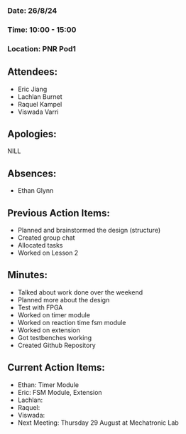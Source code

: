 ### ﻿Date: 26/8/24
### Time: 10:00 - 15:00
### Location: PNR Pod1

## Attendees:

- Eric Jiang
- Lachlan Burnet
- Raquel Kampel 
- Viswada Varri


## Apologies:

NILL

## Absences:

- Ethan Glynn

## Previous Action Items:

- Planned and brainstormed the design (structure)
- Created group chat
- Allocated tasks
- Worked on Lesson 2

## Minutes:

- Talked about work done over the weekend
- Planned more about the design
- Test with FPGA
- Worked on timer module
- Worked on reaction time fsm module
- Worked on extension
- Got testbenches working
- Created Github Repository


## Current Action Items:

- Ethan: Timer Module
- Eric: FSM Module, Extension
- Lachlan:
- Raquel: 
- Viswada:
- Next Meeting: Thursday 29 August at Mechatronic Lab

